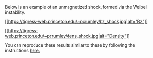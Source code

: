 Below is an example of an unmagnetized shock, formed via the Weibel instability. 

[[https://tigress-web.princeton.edu/~pcrumley/bz_shock.jpg|alt="Bz"]]

[[https://tigress-web.princeton.edu/~pcrumley/dens_shock.jpg|alt="Density"]]

You can reproduce these results similar to these by following the instructions [here.](https://github.com/PrincetonUniversity/tristan-mp-pu/wiki/running-your-first-tristan-mp-simulation)
